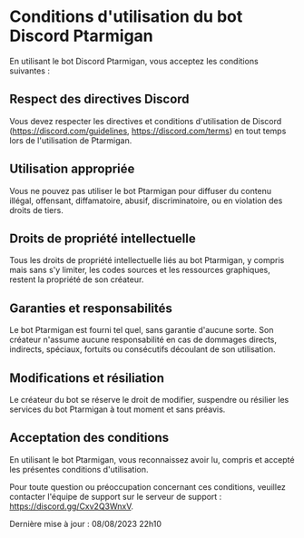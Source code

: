 # Conditions d'utilisation du bot Discord Ptarmigan

En utilisant le bot Discord Ptarmigan, vous acceptez les conditions suivantes :

## Respect des directives Discord
Vous devez respecter les directives et conditions d'utilisation de Discord (https://discord.com/guidelines, https://discord.com/terms) en tout temps lors de l'utilisation de Ptarmigan.

## Utilisation appropriée
Vous ne pouvez pas utiliser le bot Ptarmigan pour diffuser du contenu illégal, offensant, diffamatoire, abusif, discriminatoire, ou en violation des droits de tiers.

## Droits de propriété intellectuelle
Tous les droits de propriété intellectuelle liés au bot Ptarmigan, y compris mais sans s'y limiter, les codes sources et les ressources graphiques, restent la propriété de son créateur.

## Garanties et responsabilités
Le bot Ptarmigan est fourni tel quel, sans garantie d'aucune sorte. Son créateur n'assume aucune responsabilité en cas de dommages directs, indirects, spéciaux, fortuits ou consécutifs découlant de son utilisation.

## Modifications et résiliation
Le créateur du bot se réserve le droit de modifier, suspendre ou résilier les services du bot Ptarmigan à tout moment et sans préavis.

## Acceptation des conditions
En utilisant le bot Ptarmigan, vous reconnaissez avoir lu, compris et accepté les présentes conditions d'utilisation.

Pour toute question ou préoccupation concernant ces conditions, veuillez contacter l'équipe de support sur le serveur de support : https://discord.gg/Cxv2Q3WnxV.

Dernière mise à jour : 08/08/2023 22h10

